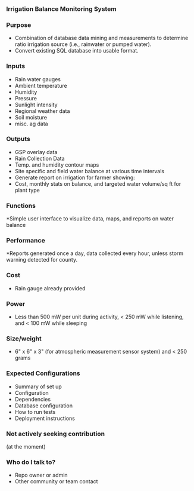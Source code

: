 ### Irrigation Balance Monitoring System ###

### Purpose ###
* Combination of database data mining and measurements to determine ratio irrigation source (i.e., rainwater or pumped water).
* Convert existing SQL database into usable format. 

### Inputs ###
* Rain water gauges
* Ambient temperature
* Humidity
* Pressure
* Sunlight intensity
* Regional weather data
* Soil moisture
* misc. ag data 

### Outputs
* GSP overlay data 
* Rain Collection Data
* Temp. and humidity contour maps
* Site specific and field water balance at various time intervals
* Generate report on irrigation for farmer showing:
* Cost, monthly stats on balance, and targeted water volume/sq ft for plant type 


### Functions
*Simple user interface to visualize data, maps, and reports on water balance 

### Performance
*Reports generated once a day, data collected every hour, unless storm warning detected for county. 
### Cost ### 
* Rain gauge already provided 

### Power
* Less than 500 mW per unit during activity, < 250 mW while listening, and < 100 mW while sleeping 

### Size/weight
* 6" x 6" x 3" (for atmospheric measurement sensor system) and < 250 grams 

### Expected Configurations

* Summary of set up
* Configuration
* Dependencies
* Database configuration
* How to run tests
* Deployment instructions

### Not actively seeking contribution
(at the moment)

### Who do I talk to? ###

* Repo owner or admin
* Other community or team contact